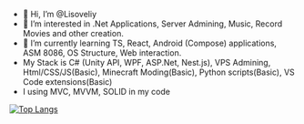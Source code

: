 - 👋 Hi, I’m @Lisoveliy
- 👀 I’m interested in .Net Applications, Server Admining, Music, Record Movies and other creation.
- 🌱 I’m currently learning TS, React, Android (Compose) applications, ASM 8086, OS Structure, Web interaction.
- My Stack is C# (Unity API, WPF, ASP.Net, Nest.js), VPS Admining, Html/CSS/JS(Basic), Minecraft Moding(Basic), Python scripts(Basic), VS Code extensions(Basic)
- I using MVC, MVVM, SOLID in my code

[![Top Langs](https://github-readme-stats-git-masterrstaa-rickstaa.vercel.app/api/top-langs/?username=lisoveliy&count_private=true&show_icons=true&theme=transparent&layout=compact)](https://github.com/anuraghazra/github-readme-stats)
